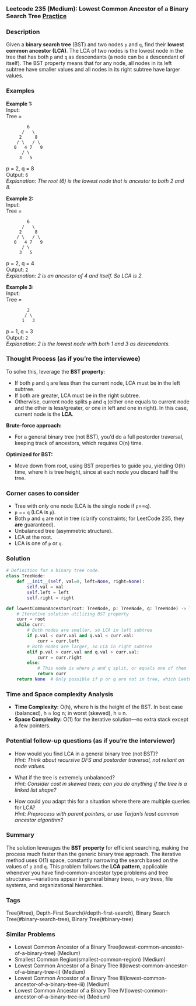 ### Leetcode 235 (Medium): Lowest Common Ancestor of a Binary Search Tree [Practice](https://leetcode.com/problems/lowest-common-ancestor-of-a-binary-search-tree)

### Description  
Given a **binary search tree** (BST) and two nodes `p` and `q`, find their **lowest common ancestor (LCA)**. The LCA of two nodes is the lowest node in the tree that has both `p` and `q` as descendants (a node can be a descendant of itself). The BST property means that for any node, all nodes in its left subtree have smaller values and all nodes in its right subtree have larger values.

### Examples  

**Example 1:**  
Input:  
Tree =  
```
        6
      /   \
     2     8
    / \   / \
   0   4 7   9
      / \
     3   5
```  
p = 2, q = 8  
Output: `6`  
*Explanation: The root (6) is the lowest node that is ancestor to both 2 and 8.*

**Example 2:**  
Input:  
Tree =  
```
        6
      /   \
     2     8
    / \   / \
   0   4 7   9
      / \
     3   5
```  
p = 2, q = 4  
Output: `2`  
*Explanation: 2 is an ancestor of 4 and itself. So LCA is 2.*

**Example 3:**  
Input:  
Tree =  
```
        2
       / \
      1   3
```  
p = 1, q = 3  
Output: `2`  
*Explanation: 2 is the lowest node with both 1 and 3 as descendants.*

### Thought Process (as if you’re the interviewee)  

To solve this, leverage the **BST property**:  
- If both `p` and `q` are less than the current node, LCA must be in the left subtree.  
- If both are greater, LCA must be in the right subtree.  
- Otherwise, current node splits `p` and `q` (either one equals to current node and the other is less/greater, or one in left and one in right). In this case, current node is the **LCA**.

**Brute-force approach:**  
- For a general binary tree (not BST), you’d do a full postorder traversal, keeping track of ancestors, which requires O(n) time.

**Optimized for BST:**  
- Move down from root, using BST properties to guide you, yielding O(h) time, where h is tree height, since at each node you discard half the tree.

### Corner cases to consider  
- Tree with only one node (LCA is the single node if `p`==`q`).
- `p` == `q` (LCA is `p`).
- Both `p` and `q` are not in tree (clarify constraints; for LeetCode 235, they **are** guaranteed).
- Unbalanced tree (asymmetric structure).
- LCA at the root.
- LCA is one of `p` or `q`.

### Solution

```python
# Definition for a binary tree node.
class TreeNode:
    def __init__(self, val=0, left=None, right=None):
        self.val = val
        self.left = left
        self.right = right

def lowestCommonAncestor(root: TreeNode, p: TreeNode, q: TreeNode) -> TreeNode:
    # Iterative solution utilizing BST property
    curr = root
    while curr:
        # Both nodes are smaller, so LCA in left subtree
        if p.val < curr.val and q.val < curr.val:
            curr = curr.left
        # Both nodes are larger, so LCA in right subtree
        elif p.val > curr.val and q.val > curr.val:
            curr = curr.right
        else:
            # This node is where p and q split, or equals one of them
            return curr
    return None  # Only possible if p or q are not in tree, which LeetCode says won't happen
```

### Time and Space complexity Analysis  

- **Time Complexity:** O(h), where h is the height of the BST. In best case (balanced), h ≈ log n; in worst (skewed), h ≈ n.
- **Space Complexity:** O(1) for the iterative solution—no extra stack except a few pointers.

### Potential follow-up questions (as if you’re the interviewer)  

- How would you find LCA in a general binary tree (not BST)?  
  *Hint: Think about recursive DFS and postorder traversal, not reliant on node values.*

- What if the tree is extremely unbalanced?  
  *Hint: Consider cost in skewed trees; can you do anything if the tree is a linked list shape?*

- How could you adapt this for a situation where there are multiple queries for LCA?  
  *Hint: Preprocess with parent pointers, or use Tarjan’s least common ancestor algorithm?*

### Summary
The solution leverages the **BST property** for efficient searching, making the process much faster than the generic binary tree approach. The iterative method uses O(1) space, constantly narrowing the search based on the values of `p` and `q`. This problem follows the **LCA pattern**, applicable whenever you have find-common-ancestor type problems and tree structures—variations appear in general binary trees, n-ary trees, file systems, and organizational hierarchies.

### Tags
Tree(#tree), Depth-First Search(#depth-first-search), Binary Search Tree(#binary-search-tree), Binary Tree(#binary-tree)

### Similar Problems
- Lowest Common Ancestor of a Binary Tree(lowest-common-ancestor-of-a-binary-tree) (Medium)
- Smallest Common Region(smallest-common-region) (Medium)
- Lowest Common Ancestor of a Binary Tree II(lowest-common-ancestor-of-a-binary-tree-ii) (Medium)
- Lowest Common Ancestor of a Binary Tree III(lowest-common-ancestor-of-a-binary-tree-iii) (Medium)
- Lowest Common Ancestor of a Binary Tree IV(lowest-common-ancestor-of-a-binary-tree-iv) (Medium)